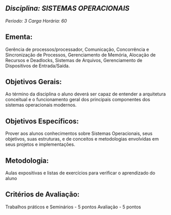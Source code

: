 ## *Disciplina: _SISTEMAS OPERACIONAIS_*
*Periodo: _3_*
*Carga Horária: _60_*
 
## Ementa:
Gerência de processos/processador, Comunicação, Concorrência e Sincronização de Processos, Gerenciamento de Memória, Alocação de Recursos e Deadlocks, Sistemas de Arquivos, Gerenciamento de Dispositivos de Entrada/Saída.
 
## Objetivos Gerais:
Ao término da disciplina o aluno deverá ser capaz de entender a arquitetura conceitual e o funcionamento geral dos principais componentes dos sistemas operacionais modernos.
 
## Objetivos Específicos:
Prover aos alunos conhecimentos sobre Sistemas Operacionais, seus objetivos, suas estruturas, e de conceitos e metodologias envolvidas em seus projetos e implementações.
 
## Metodologia:
Aulas expositivas e listas de exercícios para verificar o aprendizado do aluno
 
## Critérios de Avaliação:
Trabalhos práticos e Seminários - 5 pontos Avaliação - 5 pontos